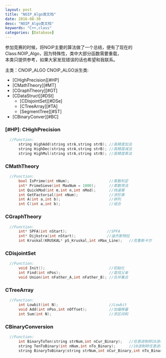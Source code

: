 ```yaml
---
layout: post
title: "NOIP_Algo类文档"
date: 2016-08-30
desc: "NOIP_Algo类文档"
keywords: "C++,class"
categories: [Database]
---
```


参加竞赛的时候，将NOIP主要的算法做了一个总结，便有了现在的Class:NOIP_Algo，因为特殊性，类中大部分函数需要重载，  
本类只提供参考，如果大家发现错误的话也希望和我联系。

主类：CNOIP_ALGO
    CNOIP_ALGO派生类:
    
* [CHighPrecision][#HP]
* [CMathTheory][#MT]
* [CGraphTheory][#GT]
* [CDataStruct][#DSt]
  * [CDisjointSet][#DSe]
  * [CTreeArray][#TA]
  * [SegmentTree][#ST]
* [CBinaryConver][#BC]

### [#HP]: CHighPrecision

``` c++
  //Function:
      string HighAdd(string strA,string strB); //高精度加法
      string HighDec(string strA,string strB); //高精度减法
      string HighMul(string strA,string strB); //高精度乘法
```

### CMathTheory

``` c++      
  //Function:
      bool IsPrime(int nNum);                  //素数判定
      int* PrimeSieve(int MaxNum = 1000);      //素数筛法
      int QuickMod(int m,int n,int nMod);      //快速幂
      int GetFactorial(int nNum);              //求阶乘
      int A(int a,int b);                      //排列
      int C(int a,int b);                      //组合
```          

### CGraphTheory

``` c++
  //Function:
      int* SPFA(int nStart);                  //SPFA
      int* Dijkstra(int nStart);              //迪杰斯特拉
      int Kruskal(KRUSKAL* pS_Kruskal,int nMax_Line);   //克鲁斯卡尔
```          

### CDisjointSet
      
``` c++  
  //Function:
      void Init();                             //初始化
      int Find(int nPos);                      //查找父亲
      void Union(int nFather_A,int nFather_B); //合并集合
```          

### CTreeArray
      
``` c++
  //Function:
      int Lowbit(int N);                       //Lowbit
      void Add(int nPos,int nOffset);          //加偏移量
      int Sum(int N);                          //求区间和
```          

### CBinaryConversion
      
``` c++
  //Function:
      int BinaryToTen(string strNum,int nCur_Binary);   //任意进制转10进制
      string TenToBinary(int nNum,int nTo_Binary);      //10进制转任意进制
      string BinaryToBinary(string strNum,int nCur_Binary,int nTo_Binary); //任意进制转任意进制
```
